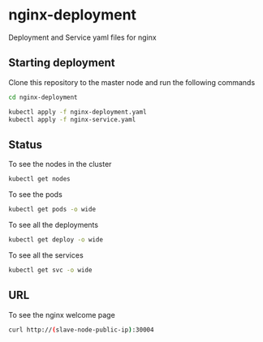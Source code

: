 # nginx-deployment

Deployment and Service yaml files for nginx

## Starting deployment

Clone this repository to the master node and run the following commands

```bash
cd nginx-deployment

kubectl apply -f nginx-deployment.yaml
kubectl apply -f nginx-service.yaml
```

## Status

To see the nodes in the cluster

```bash
kubectl get nodes
```

To see the pods

```bash
kubectl get pods -o wide
```

To see all the deployments

```bash
kubectl get deploy -o wide
```

To see all the services

```bash
kubectl get svc -o wide
```

## URL

To see the nginx welcome page

```bash
curl http://(slave-node-public-ip):30004
```
